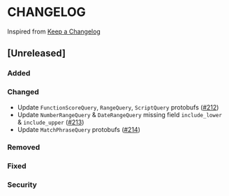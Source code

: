 # CHANGELOG

Inspired from [Keep a Changelog](https://keepachangelog.com/en/1.0.0/)

## [Unreleased]
### Added

### Changed
- Update `FunctionScoreQuery`, `RangeQuery`, `ScriptQuery` protobufs ([#212](https://github.com/opensearch-project/opensearch-protobufs/pull/212))
- Update `NumberRangeQuery` & `DateRangeQuery` missing field `include_lower` & `include_upper` ([#213](https://github.com/opensearch-project/opensearch-protobufs/pull/213))
- Update `MatchPhraseQuery` protobufs  ([#214](https://github.com/opensearch-project/opensearch-protobufs/pull/214))
### Removed

### Fixed

### Security
